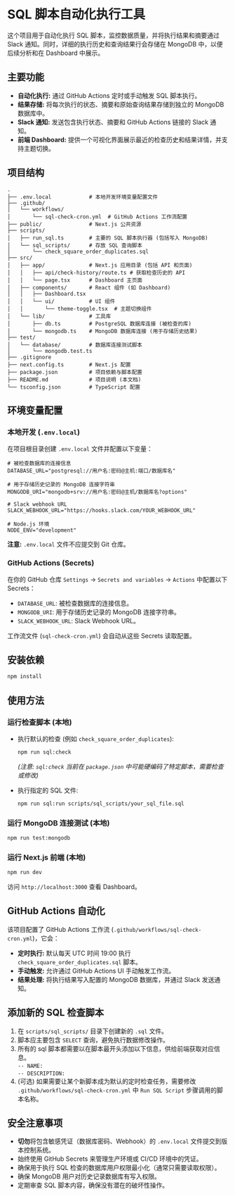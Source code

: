 # SQL 脚本自动化执行工具

这个项目用于自动化执行 SQL 脚本，监控数据质量，并将执行结果和摘要通过 Slack 通知。同时，详细的执行历史和查询结果行会存储在 MongoDB 中，以便后续分析和在 Dashboard 中展示。

## 主要功能

- **自动化执行:** 通过 GitHub Actions 定时或手动触发 SQL 脚本执行。
- **结果存储:** 将每次执行的状态、摘要和原始查询结果存储到独立的 MongoDB 数据库中。
- **Slack 通知:** 发送包含执行状态、摘要和 GitHub Actions 链接的 Slack 通知。
- **前端 Dashboard:** 提供一个可视化界面展示最近的检查历史和结果详情，并支持主题切换。

## 项目结构

```
.
├── .env.local            # 本地开发环境变量配置文件
├── .github/
│   └── workflows/
│       └── sql-check-cron.yml  # GitHub Actions 工作流配置
├── public/               # Next.js 公共资源
├── scripts/
│   ├── run_sql.ts        # 主要的 SQL 脚本执行器 (包括写入 MongoDB)
│   └── sql_scripts/      # 存放 SQL 查询脚本
│       └── check_square_order_duplicates.sql
├── src/
│   ├── app/              # Next.js 应用目录 (包括 API 和页面)
│   │   ├── api/check-history/route.ts # 获取检查历史的 API
│   │   └── page.tsx      # Dashboard 主页面
│   ├── components/       # React 组件 (如 Dashboard)
│   │   ├── Dashboard.tsx
│   │   └── ui/           # UI 组件
│   │       └── theme-toggle.tsx  # 主题切换组件
│   └── lib/              # 工具库
│       ├── db.ts         # PostgreSQL 数据库连接 (被检查的库)
│       └── mongodb.ts    # MongoDB 数据库连接 (用于存储历史结果)
├── test/
│   └── database/         # 数据库连接测试脚本
│       └── mongodb.test.ts
├── .gitignore
├── next.config.ts        # Next.js 配置
├── package.json          # 项目依赖与脚本配置
├── README.md             # 项目说明 (本文档)
└── tsconfig.json         # TypeScript 配置
```

## 环境变量配置

### 本地开发 (`.env.local`)

在项目根目录创建 `.env.local` 文件并配置以下变量：

```dotenv
# 被检查数据库的连接信息
DATABASE_URL="postgresql://用户名:密码@主机:端口/数据库名"

# 用于存储历史记录的 MongoDB 连接字符串
MONGODB_URI="mongodb+srv://用户名:密码@主机/数据库名?options"

# Slack webhook URL
SLACK_WEBHOOK_URL="https://hooks.slack.com/YOUR_WEBHOOK_URL"

# Node.js 环境
NODE_ENV="development"
```

**注意:** `.env.local` 文件不应提交到 Git 仓库。

### GitHub Actions (Secrets)

在你的 GitHub 仓库 `Settings` -> `Secrets and variables` -> `Actions` 中配置以下 Secrets：

- `DATABASE_URL`: 被检查数据库的连接信息。
- `MONGODB_URI`: 用于存储历史记录的 MongoDB 连接字符串。
- `SLACK_WEBHOOK_URL`: Slack Webhook URL。

工作流文件 (`sql-check-cron.yml`) 会自动从这些 Secrets 读取配置。

## 安装依赖

```bash
npm install
```

## 使用方法

### 运行检查脚本 (本地)

- 执行默认的检查 (例如 `check_square_order_duplicates`):

  ```bash
  npm run sql:check
  ```

  _(注意: `sql:check` 当前在 `package.json` 中可能硬编码了特定脚本，需要检查或修改)_

- 执行指定的 SQL 文件:
  ```bash
  npm run sql:run scripts/sql_scripts/your_sql_file.sql
  ```

### 运行 MongoDB 连接测试 (本地)

```bash
npm run test:mongodb
```

### 运行 Next.js 前端 (本地)

```bash
npm run dev
```

访问 `http://localhost:3000` 查看 Dashboard。

## GitHub Actions 自动化

该项目配置了 GitHub Actions 工作流 (`.github/workflows/sql-check-cron.yml`)，它会：

- **定时执行:** 默认每天 UTC 时间 19:00 执行 `check_square_order_duplicates.sql` 脚本。
- **手动触发:** 允许通过 GitHub Actions UI 手动触发工作流。
- **结果处理:** 将执行结果写入配置的 MongoDB 数据库，并通过 Slack 发送通知。

## 添加新的 SQL 检查脚本

1.  在 `scripts/sql_scripts/` 目录下创建新的 `.sql` 文件。
2.  脚本应主要包含 `SELECT` 查询，避免执行数据修改操作。
3.  所有的 sql 脚本都需要以在脚本最开头添加以下信息，供给前端获取对应信息。  
    `-- NAME:`  
    `-- DESCRIPTION: `
4.  (可选) 如果需要让某个新脚本成为默认的定时检查任务，需要修改 `.github/workflows/sql-check-cron.yml` 中 `Run SQL Script` 步骤调用的脚本名称。

## 安全注意事项

- **切勿**将包含敏感凭证（数据库密码、Webhook）的 `.env.local` 文件提交到版本控制系统。
- 始终使用 GitHub Secrets 来管理生产环境或 CI/CD 环境中的凭证。
- 确保用于执行 SQL 检查的数据库用户权限最小化（通常只需要读取权限）。
- 确保 MongoDB 用户对历史记录数据库有写入权限。
- 定期审查 SQL 脚本内容，确保没有潜在的破坏性操作。
